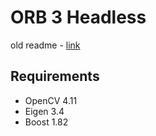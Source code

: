 # ORB 3 Headless

old readme - [link](./DOCS.md)


## Requirements

* OpenCV 4.11
* Eigen 3.4
* Boost 1.82

